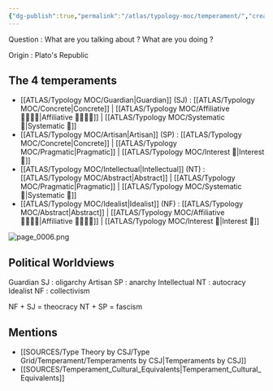 ```yaml
---
{"dg-publish":true,"permalink":"/atlas/typology-moc/temperament/","created":"","updated":"2023-02-26T15:55:20.709+01:00"}
---
```



Question : What are you talking about ? What are you doing ? 

Origin : Plato's Republic 

## The 4 temperaments
- [[ATLAS/Typology MOC/Guardian\|Guardian]] (SJ) : [[ATLAS/Typology MOC/Concrete\|Concrete]] | [[ATLAS/Typology MOC/Affiliative 👨‍👩‍👧‍👦\|Affiliative 👨‍👩‍👧‍👦]] | [[ATLAS/Typology MOC/Systematic 🔧\|Systematic 🔧]]
- [[ATLAS/Typology MOC/Artisan\|Artisan]] (SP) : [[ATLAS/Typology MOC/Concrete\|Concrete]] | [[ATLAS/Typology MOC/Pragmatic\|Pragmatic]] | [[ATLAS/Typology MOC/Interest 🤝\|Interest 🤝]] 
- [[ATLAS/Typology MOC/Intellectual\|Intellectual]] (NT) : [[ATLAS/Typology MOC/Abstract\|Abstract]] | [[ATLAS/Typology MOC/Pragmatic\|Pragmatic]] | [[ATLAS/Typology MOC/Systematic 🔧\|Systematic 🔧]]
- [[ATLAS/Typology MOC/Idealist\|Idealist]] (NF) : [[ATLAS/Typology MOC/Abstract\|Abstract]] | [[ATLAS/Typology MOC/Affiliative 👨‍👩‍👧‍👦\|Affiliative 👨‍👩‍👧‍👦]] | [[ATLAS/Typology MOC/Interest 🤝\|Interest 🤝]]

![page_0006.png](/img/user/EXTRAS/Images/page_0006.png)

## Political Worldviews

Guardian SJ : oligarchy 
Artisan SP : anarchy
Intellectual NT : autocracy
Idealist NF : collectivism

NF + SJ = theocracy
NT + SP = fascism

## Mentions
- [[SOURCES/Type Theory by CSJ/Type Grid/Temperament/Temperaments by CSJ\|Temperaments by CSJ]]
- [[SOURCES/Temperament_Cultural_Equivalents\|Temperament_Cultural_Equivalents]]